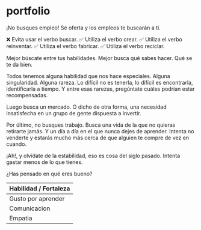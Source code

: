 # portfolio

¡No busques empleo! Sé oferta y los empleos te buscarán a ti.

❌ Evita usar el verbo buscar.
✅ Utiliza el verbo crear. 
✅ Utiliza el verbo reinventar. 
✅ Utiliza el verbo fabricar. 
✅ Utiliza el verbo reciclar. 

Mejor búscate entre tus habilidades. 
Mejor busca qué sabes hacer. 
Qué se te da bien. 

Todos tenemos alguna habilidad que nos hace especiales. Alguna singularidad. Alguna rareza. Lo difícil no es tenerla, lo difícil es encontrarla, identificarla a tiempo. Y entre esas rarezas, pregúntate cuáles podrían estar recompensadas. 

Luego busca un mercado. O dicho de otra forma, una necesidad insatisfecha en un grupo de gente dispuesta a invertir.

Por último, no busques trabajo. Busca una vida de la que no quieras retirarte jamás. Y un día a día en el que nunca dejes de aprender. Intenta no venderte y estarás mucho más cerca de que alguien te compre de vez en cuando.

¡Ah!, y olvídate de la estabilidad, eso es cosa del siglo pasado. Intenta gastar menos de lo que tienes. 

¿Has pensado en qué eres bueno? 


|Habilidad / Fortaleza|
|---------------------|
| Gusto por aprender|
| Comunicacion |
| Empatia  |

